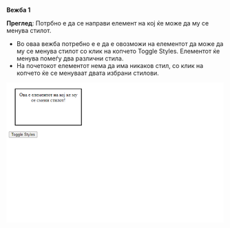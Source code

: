 **Вежба 1**

**Преглед**: Потрбно е да се направи елемент на кој ќе може да му се менува стилот.

 - Во оваа вежба потребно е  е да е овозможи на елементот да може да му се менува стилот со клик на копчето Toggle Styles. Елементот ќе менува  помеѓу два различни стила.  
-  На почетокот елементот нема да има никаков стил, со клик на копчето ќе се менуваат двата избрани стилови.

<img src="pictures/1_1.png">
